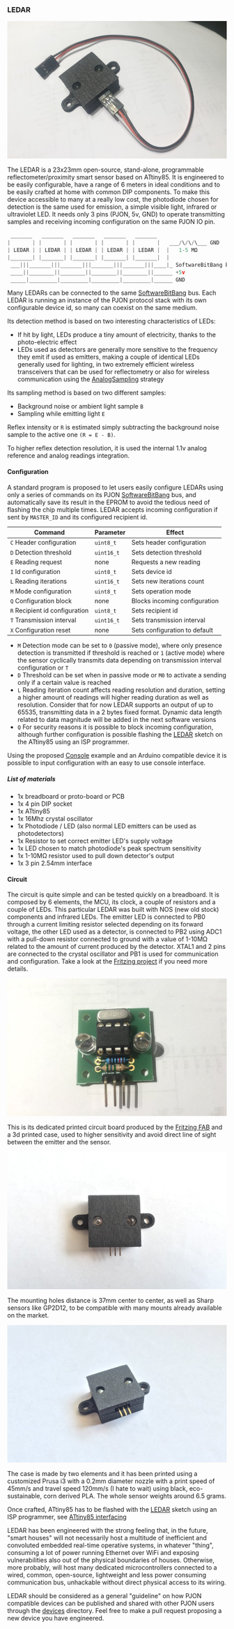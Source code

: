 
### LEDAR

![PJON](images/LEDAR-wired.jpg)

The LEDAR is a 23x23mm open-source, stand-alone, programmable reflectometer/proximity smart sensor based on ATtiny85. It is engineered to be easily configurable, have a range of 6 meters in ideal conditions and to be easily crafted at home with common DIP components. To make this device accessible to many at a really low cost, the photodiode chosen for detection is the same used for emission, a simple visible light, infrared or ultraviolet LED. It needs only 3 pins (PJON, 5v, GND) to operate transmitting samples and receiving incoming configuration on the same PJON IO pin.

```cpp  
 _______   _______   _______   _______   _______
|       | |       | |       | |       | |       |   ___/\/\/\___ GND
| LEDAR | | LEDAR | | LEDAR | | LEDAR | | LEDAR |  |   1-5 MΩ
|_______| |_______| |_______| |_______| |_______|  |  
 ___|||_______|||_______|||_______|||_______|||____|_ SoftwareBitBang bus
 ____||________||________||________||________||______ +5v
 _____|_________|_________|_________|_________|______ GND
```
Many LEDARs can be connected to the same [SoftwareBitBang](../../../strategies/SoftwareBitBang/README.md) bus. Each LEDAR is running an instance of the PJON protocol stack with its own configurable device id, so many can coexist on the same medium.

Its detection method is based on two interesting characteristics of LEDs:
- If hit by light, LEDs produce a tiny amount of electricity, thanks to the photo-electric effect
- LEDs used as detectors are generally more sensitive to the frequency they emit if used as emitters, making a couple of identical LEDs generally used for lighting, in two extremely efficient wireless transceivers that can be used for reflectometry or also for wireless communication using the [AnalogSampling](../../../strategies/AnalogSampling/README.md) strategy

Its sampling method is based on two different samples:
- Background noise or ambient light sample `B`
- Sampling while emitting light `E`

Reflex intensity or `R` is estimated simply subtracting the background noise sample to the active one `(R = E - B)`.

To higher reflex detection resolution, it is used the internal 1.1v analog reference and analog readings integration.

#### Configuration
A standard program is proposed to let users easily configure LEDARs using only a series of commands on its PJON [SoftwareBitBang](../../../strategies/SoftwareBitBang/README.md) bus, and automatically save its result in the EPROM to avoid the tedious need of flashing the chip multiple times. LEDAR accepts incoming configuration if sent by `MASTER_ID` and its configured recipient id.

| Command                         | Parameter     | Effect                        |
| --------------------------------| --------------| ------------------------------|
|  `C` Header configuration       | `uint8_t`     | Sets header configuration     |
|  `D` Detection threshold        | `uint16_t`    | Sets detection threshold      |
|  `E` Reading request            | none          | Requests a new reading        |
|  `I` Id configuration           | `uint8_t`     | Sets device id                |
|  `L` Reading iterations         | `uint16_t`    | Sets new iterations count     |
|  `M` Mode configuration         | `uint8_t`     | Sets operation mode           |
|  `Q` Configuration block        | none          | Blocks incoming configuration |
|  `R` Recipient id configuration | `uint8_t`     | Sets recipient id             |
|  `T` Transmission interval      | `uint16_t`    | Sets transmission interval    |
|  `X` Configuration reset        | none          | Sets configuration to default |

- `M` Detection mode can be set to `0` (passive mode), where only presence detection is transmitted if threshold is reached or `1` (active mode) where the sensor cyclically transmits data depending on transmission interval configuration or `T`
- `D` Threshold can be set when in passive mode or `M0` to activate a sending only if a certain value is reached
- `L` Reading iteration count affects reading resolution and duration, setting a higher amount of readings will higher reading duration as well as resolution. Consider that for now LEDAR supports an output of up to 65535, transmitting data in a 2 bytes fixed format. Dynamic data length related to data magnitude will be added in the next software versions
- `Q` For security reasons it is possible to block incoming configuration, although further configuration is possible flashing the [LEDAR](software/LEDAR/LEDAR.ino) sketch on the ATtiny85 using an ISP programmer.

Using the proposed [Console](software/Console/Console.ino) example and an Arduino compatible device it is possible to input configuration with an easy to use console interface.

##### List of materials
- 1x breadboard or proto-board or PCB    
- 1x 4 pin DIP socket                    
- 1x ATtiny85                            
- 1x 16Mhz crystal oscillator            
- 1x Photodiode / LED (also normal LED emitters can be used as photodetectors)   
- 1x Resistor to set correct emitter LED's supply voltage                     
- 1x LED chosen to match photodiode's peak spectrum sensitivity          
- 1x 1-10MΩ resistor used to pull down detector's output                 
- 1x 3 pin 2.54mm interface                                              

#### Circuit
The circuit is quite simple and can be tested quickly on a breadboard. It is composed by 6 elements, the MCU, its clock, a couple of resistors and a couple of LEDs. This particular LEDAR was built with NOS (new old stock) components and infrared LEDs. The emitter LED is connected to PB0 through a current limiting resistor selected depending on its forward voltage, the other LED used as a detector, is connected to PB2 using ADC1 with a pull-down resistor connected to ground with a value of 1-10MΩ related to the amount of current produced by the detector. XTAL1 and 2 pins are connected to the crystal oscillator and PB1 is used for communication and configuration. Take a look at the [Fritzing project](hardware/fritzing/LEDARv5.fzz) if you need more details.

![PJON](images/LEDAR-PCB.jpg)

This is its dedicated printed circuit board produced by the [Fritzing FAB](https://go.aisler.net/fritzing) and a 3d printed case, used to higher sensitivity and avoid direct line of sight between the emitter and the sensor.

![PJON](images/LEDAR-front.jpg)

The mounting holes distance is 37mm center to center, as well as Sharp sensors like GP2D12, to be compatible with many mounts already available on the market.

![PJON](images/LEDAR-front-2.jpg)

The case is made by two elements and it has been printed using a customized Prusa i3 with a 0.2mm diameter nozzle with a print speed of 45mm/s  and travel speed 120mm/s (I hate to wait) using black, eco-sustainable, corn derived PLA. The whole sensor weights around 6.5 grams.

Once crafted, ATtiny85 has to be flashed with the [LEDAR](software/LEDAR/LEDAR.ino) sketch using an ISP programmer, see [ATtiny85 interfacing](https://github.com/gioblu/PJON/wiki/ATtiny-interfacing)

LEDAR has been engineered with the strong feeling that, in the future, "smart houses" will not necessarily host a multitude of inefficient and convoluted embedded real-time operative systems, in whatever "thing", consuming a lot of power running Ethernet over WiFi and exposing vulnerabilities also out of the physical boundaries of houses. Otherwise, more probably, will host many dedicated microcontrollers connected to a wired, common, open-source, lightweight and less power consuming communication bus, unhackable without direct physical access to its wiring.

LEDAR should be considered as a general "guideline" on how PJON compatible devices can be published and shared with other PJON users through the [devices](../../README.md) directory. Feel free to make a pull request proposing a new device you have engineered.   
